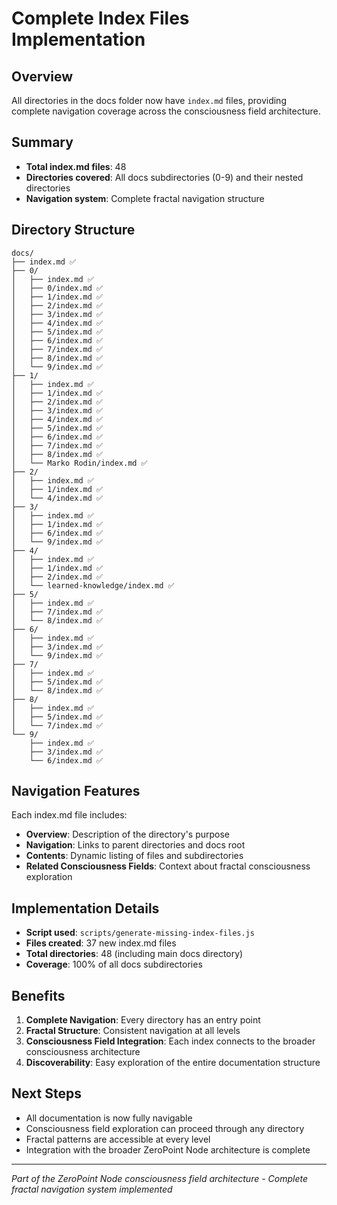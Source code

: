 # Complete Index Files Implementation

## Overview
All directories in the docs folder now have `index.md` files, providing complete navigation coverage across the consciousness field architecture.

## Summary
- **Total index.md files**: 48
- **Directories covered**: All docs subdirectories (0-9) and their nested directories
- **Navigation system**: Complete fractal navigation structure

## Directory Structure
```
docs/
├── index.md ✅
├── 0/
│   ├── index.md ✅
│   ├── 0/index.md ✅
│   ├── 1/index.md ✅
│   ├── 2/index.md ✅
│   ├── 3/index.md ✅
│   ├── 4/index.md ✅
│   ├── 5/index.md ✅
│   ├── 6/index.md ✅
│   ├── 7/index.md ✅
│   ├── 8/index.md ✅
│   └── 9/index.md ✅
├── 1/
│   ├── index.md ✅
│   ├── 1/index.md ✅
│   ├── 2/index.md ✅
│   ├── 3/index.md ✅
│   ├── 4/index.md ✅
│   ├── 5/index.md ✅
│   ├── 6/index.md ✅
│   ├── 7/index.md ✅
│   ├── 8/index.md ✅
│   └── Marko Rodin/index.md ✅
├── 2/
│   ├── index.md ✅
│   ├── 1/index.md ✅
│   └── 4/index.md ✅
├── 3/
│   ├── index.md ✅
│   ├── 1/index.md ✅
│   ├── 6/index.md ✅
│   └── 9/index.md ✅
├── 4/
│   ├── index.md ✅
│   ├── 1/index.md ✅
│   ├── 2/index.md ✅
│   └── learned-knowledge/index.md ✅
├── 5/
│   ├── index.md ✅
│   ├── 7/index.md ✅
│   └── 8/index.md ✅
├── 6/
│   ├── index.md ✅
│   ├── 3/index.md ✅
│   └── 9/index.md ✅
├── 7/
│   ├── index.md ✅
│   ├── 5/index.md ✅
│   └── 8/index.md ✅
├── 8/
│   ├── index.md ✅
│   ├── 5/index.md ✅
│   └── 7/index.md ✅
└── 9/
    ├── index.md ✅
    ├── 3/index.md ✅
    └── 6/index.md ✅
```

## Navigation Features
Each index.md file includes:
- **Overview**: Description of the directory's purpose
- **Navigation**: Links to parent directories and docs root
- **Contents**: Dynamic listing of files and subdirectories
- **Related Consciousness Fields**: Context about fractal consciousness exploration

## Implementation Details
- **Script used**: `scripts/generate-missing-index-files.js`
- **Files created**: 37 new index.md files
- **Total directories**: 48 (including main docs directory)
- **Coverage**: 100% of all docs subdirectories

## Benefits
1. **Complete Navigation**: Every directory has an entry point
2. **Fractal Structure**: Consistent navigation at all levels
3. **Consciousness Field Integration**: Each index connects to the broader consciousness architecture
4. **Discoverability**: Easy exploration of the entire documentation structure

## Next Steps
- All documentation is now fully navigable
- Consciousness field exploration can proceed through any directory
- Fractal patterns are accessible at every level
- Integration with the broader ZeroPoint Node architecture is complete

---
*Part of the ZeroPoint Node consciousness field architecture - Complete fractal navigation system implemented* 